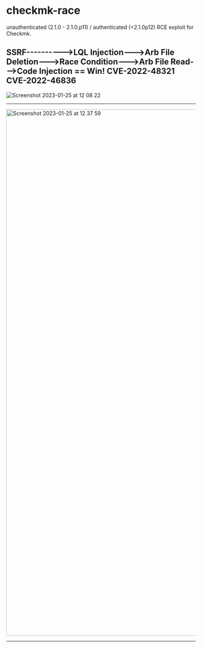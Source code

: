# checkmk-race
unauthenticated (2.1.0 - 2.1.0.p11) / authenticated (&lt;2.1.0p12) RCE exploit for Checkmk.

SSRF---------->LQL Injection--->Arb File Deletion--->Race Condition--->Arb File Read--->Code Injection == Win!
CVE-2022-48321                                                                          CVE-2022-46836
------------------
![Screenshot 2023-01-25 at 12 08 22](https://user-images.githubusercontent.com/36970331/214548498-e642dd6c-d7a4-47ec-b37f-df5efcf34529.png)

------------------

<img width="1400" alt="Screenshot 2023-01-25 at 12 37 59" src="https://user-images.githubusercontent.com/36970331/214548508-ebebbb70-03fe-4caf-aac3-9126299fe98c.png">

------------------
